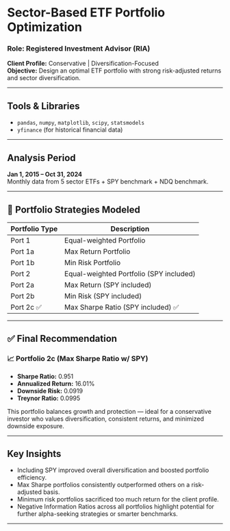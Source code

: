 #  Sector-Based ETF Portfolio Optimization

###  Role: Registered Investment Advisor (RIA)  
**Client Profile:** Conservative | Diversification-Focused  
**Objective:** Design an optimal ETF portfolio with strong risk-adjusted returns and sector diversification.

---

##  Tools & Libraries
- `pandas`, `numpy`, `matplotlib`, `scipy`, `statsmodels`
- `yfinance` (for historical financial data)

---

##  Analysis Period
**Jan 1, 2015 – Oct 31, 2024**  
Monthly data from 5 sector ETFs + SPY benchmark + NDQ benchmark.

---

## 🚀 Portfolio Strategies Modeled

| Portfolio Type        | Description                               |
|-----------------------|-------------------------------------------|
| Port 1                |      Equal-weighted Portfolio             |
| Port 1a               |      Max Return Portfolio                 |
| Port 1b               |      Min Risk Portfolio                   |
| Port 2                |  Equal-weighted Portfolio (SPY included)  |
| Port 2a               |      Max Return (SPY included)            |
| Port 2b               |      Min Risk (SPY included)              |
| Port 2c ✅            |     Max Sharpe Ratio (SPY included) ✅   |

---

## ✅ Final Recommendation

### 📈 **Portfolio 2c (Max Sharpe Ratio w/ SPY)**
- **Sharpe Ratio:** 0.951  
- **Annualized Return:** 16.01%  
- **Downside Risk:** 0.0919  
- **Treynor Ratio:** 0.0995  

 This portfolio balances growth and protection — ideal for a conservative investor who values diversification, consistent returns, and minimized downside exposure.

---

##  Key Insights

- Including SPY improved overall diversification and boosted portfolio efficiency.
- Max Sharpe portfolios consistently outperformed others on a risk-adjusted basis.
- Minimum risk portfolios sacrificed too much return for the client profile.
- Negative Information Ratios across all portfolios highlight potential for further alpha-seeking strategies or smarter benchmarks.

---


